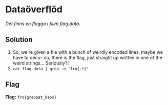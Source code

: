 # Dataöverflöd
*Det finns en flagga i filen flag.data.*

## Solution
1. So, we're given a file with a bunch of weirdly encoded lines, maybe we have to deco- no, there is the flag, just straight up written in one of the weird strings... Seriously?!
2. `cat flag.data | grep -o 'fro{.*}'`


## Flag
**Flag:** `fro{greppat_kaos}`

